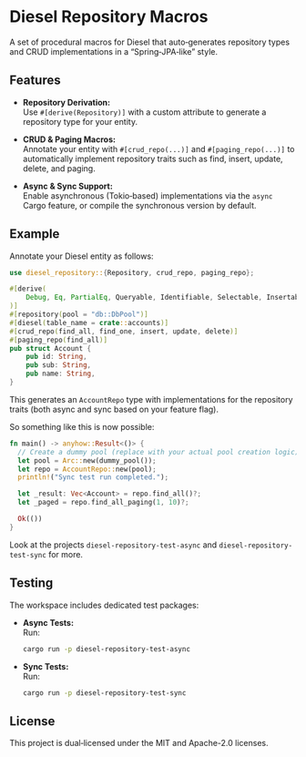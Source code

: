 # Diesel Repository Macros

A set of procedural macros for Diesel that auto‑generates repository types and CRUD implementations in a “Spring‑JPA‑like” style.

## Features

- **Repository Derivation:**  
  Use `#[derive(Repository)]` with a custom attribute to generate a repository type for your entity.

- **CRUD & Paging Macros:**  
  Annotate your entity with `#[crud_repo(...)]` and `#[paging_repo(...)]` to automatically implement repository traits such as find, insert, update, delete, and paging.

- **Async & Sync Support:**  
  Enable asynchronous (Tokio‑based) implementations via the `async` Cargo feature, or compile the synchronous version by default.

## Example

Annotate your Diesel entity as follows:

```rust
use diesel_repository::{Repository, crud_repo, paging_repo};

#[derive(
    Debug, Eq, PartialEq, Queryable, Identifiable, Selectable, Insertable, AsChangeset, Repository,
)]
#[repository(pool = "db::DbPool")]
#[diesel(table_name = crate::accounts)]
#[crud_repo(find_all, find_one, insert, update, delete)]
#[paging_repo(find_all)]
pub struct Account {
    pub id: String,
    pub sub: String,
    pub name: String,
}
```

This generates an `AccountRepo` type with implementations for the repository traits (both async and sync based on your feature flag).

So something like this is now possible:

```rust
fn main() -> anyhow::Result<()> {
  // Create a dummy pool (replace with your actual pool creation logic).
  let pool = Arc::new(dummy_pool());
  let repo = AccountRepo::new(pool);
  println!("Sync test run completed.");

  let _result: Vec<Account> = repo.find_all()?;
  let _paged = repo.find_all_paging(1, 10)?;

  Ok(())
}
```

Look at the projects `diesel-repository-test-async` and `diesel-repository-test-sync` for more.

## Testing

The workspace includes dedicated test packages:

- **Async Tests:**  
  Run:
  ```bash
  cargo run -p diesel-repository-test-async
  ```
- **Sync Tests:**  
  Run:
  ```bash
  cargo run -p diesel-repository-test-sync
  ```

## License

This project is dual‑licensed under the MIT and Apache-2.0 licenses.
